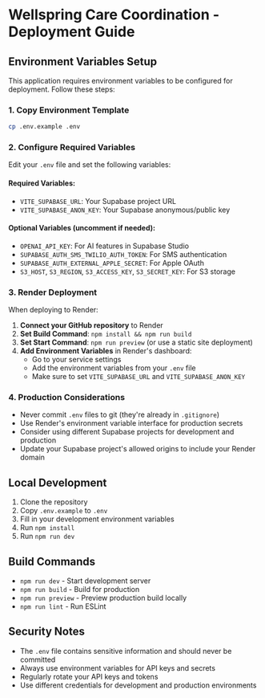 # Wellspring Care Coordination - Deployment Guide

## Environment Variables Setup

This application requires environment variables to be configured for deployment. Follow these steps:

### 1. Copy Environment Template
```bash
cp .env.example .env
```

### 2. Configure Required Variables

Edit your `.env` file and set the following variables:

#### Required Variables:
- `VITE_SUPABASE_URL`: Your Supabase project URL
- `VITE_SUPABASE_ANON_KEY`: Your Supabase anonymous/public key

#### Optional Variables (uncomment if needed):
- `OPENAI_API_KEY`: For AI features in Supabase Studio
- `SUPABASE_AUTH_SMS_TWILIO_AUTH_TOKEN`: For SMS authentication
- `SUPABASE_AUTH_EXTERNAL_APPLE_SECRET`: For Apple OAuth
- `S3_HOST`, `S3_REGION`, `S3_ACCESS_KEY`, `S3_SECRET_KEY`: For S3 storage

### 3. Render Deployment

When deploying to Render:

1. **Connect your GitHub repository** to Render
2. **Set Build Command**: `npm install && npm run build`
3. **Set Start Command**: `npm run preview` (or use a static site deployment)
4. **Add Environment Variables** in Render's dashboard:
   - Go to your service settings
   - Add the environment variables from your `.env` file
   - Make sure to set `VITE_SUPABASE_URL` and `VITE_SUPABASE_ANON_KEY`

### 4. Production Considerations

- Never commit `.env` files to git (they're already in `.gitignore`)
- Use Render's environment variable interface for production secrets
- Consider using different Supabase projects for development and production
- Update your Supabase project's allowed origins to include your Render domain

## Local Development

1. Clone the repository
2. Copy `.env.example` to `.env`
3. Fill in your development environment variables
4. Run `npm install`
5. Run `npm run dev`

## Build Commands

- `npm run dev` - Start development server
- `npm run build` - Build for production
- `npm run preview` - Preview production build locally
- `npm run lint` - Run ESLint

## Security Notes

- The `.env` file contains sensitive information and should never be committed
- Always use environment variables for API keys and secrets
- Regularly rotate your API keys and tokens
- Use different credentials for development and production environments
